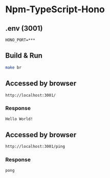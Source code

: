 # Npm-TypeScript-Hono

## .env (3001)
~~~env
HONO_PORT=***
~~~

## Build & Run
```bash
make br
```

## Accessed by browser
~~~bash
http://localhost:3001/
~~~

### Response
~~~bash
Hello World!
~~~

## Accessed by browser
~~~bash
http://localhost:3001/ping
~~~

### Response
~~~bash
pong
~~~